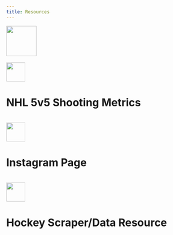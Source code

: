 ```yaml
---
title: Resources
---
```


<img src="/wsba.png" style="height:80px"/>
<br><br>
<a href="https://docs.google.com/spreadsheets/d/1gS1pZsvyJqi0TVb58-KI3FssRY0DuHsi-PQ5mYqEgW0/edit?usp=sharing"><img src="https://upload.wikimedia.org/wikipedia/commons/thumb/3/30/Google_Sheets_logo_%282014-2020%29.svg/1498px-Google_Sheets_logo_%282014-2020%29.svg.png" style="height:50px"/></a><h1>NHL 5v5 Shooting Metrics</h1>
<br>
<a href="https://www.instagram.com/weakside.breakout/"><img src="https://upload.wikimedia.org/wikipedia/commons/thumb/e/e7/Instagram_logo_2016.svg/2048px-Instagram_logo_2016.svg.png" style="height:50px"/></a><h1>Instagram Page</h1>
<br>
<a href="https://github.com/owensingh38/wsba_hockey"><img src="https://img.icons8.com/ios11/512/FFFFFF/github.png" style="height:50px"/></a><h1>Hockey Scraper/Data Resource</h1>
